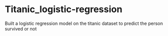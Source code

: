 # Titanic_logistic-regression
Built a logistic regression model on the titanic dataset to predict the person survived or not
